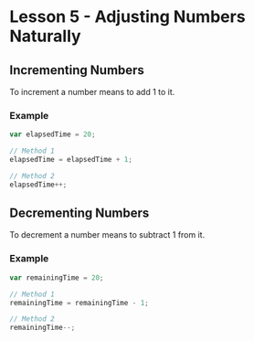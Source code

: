 # Lesson 5 - Adjusting Numbers Naturally

## Incrementing Numbers

To increment a number means to add 1 to it.

### Example

```js
var elapsedTime = 20;

// Method 1
elapsedTime = elapsedTime + 1;

// Method 2
elapsedTime++;
```

## Decrementing Numbers

To decrement a number means to subtract 1 from it.

### Example

```js
var remainingTime = 20;

// Method 1
remainingTime = remainingTime - 1;

// Method 2
remainingTime--;
```
